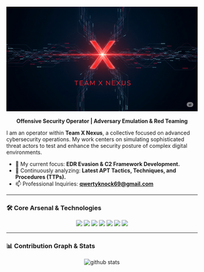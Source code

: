 <p align="center">
  <img src="https://github.com/zxhell27/zxhell27/blob/main/Team%20X%20Nexus.png" alt="Team X Nexus Advanced Banner"/>
</p>
<div align="center">
  
**Offensive Security Operator | Adversary Emulation & Red Teaming**

</div>

I am an operator within **Team X Nexus**, a collective focused on advanced cybersecurity operations. My work centers on simulating sophisticated threat actors to test and enhance the security posture of complex digital environments.

- 🔭 My current focus: **EDR Evasion & C2 Framework Development.**
- 🌱 Continuously analyzing: **Latest APT Tactics, Techniques, and Procedures (TTPs).**
- 📫 Professional Inquiries: **qwertyknock69@gmail.com**

---

### 🛠️ Core Arsenal & Technologies

<p align="center">
  <img src="https://img.shields.io/badge/Python-3776AB?style=for-the-badge&logo=python&logoColor=white"/>
  <img src="https://img.shields.io/badge/Go-00ADD8?style=for-the-badge&logo=go&logoColor=white"/>
  <img src="https://img.shields.io/badge/PowerShell-5391FE?style=for-the-badge&logo=powershell&logoColor=white"/>
  <img src="https://img.shields.io/badge/Kali%20Linux-26A4E2?style=for-the-badge&logo=kalilinux&logoColor=white"/>
  <img src="https://img.shields.io/badge/Burp%20Suite-FF6600?style=for-the-badge&logo=burpsuite&logoColor=white"/>
  <img src="https://img.shields.io/badge/Docker-2496ED?style=for-the-badge&logo=docker&logoColor=white"/>
  <img src="https://img.shields.io/badge/Nmap-FF6F61?style=for-the-badge&logo=nmap&logoColor=white"/>
</p>

---

### 📊 Contribution Graph & Stats

<p align="center">
  <img align="center" src="https://github-readme-stats.vercel.app/api?username=Zxhell27&show_icons=true&locale=en&theme=tokyonight" alt="github stats" />
</p>
